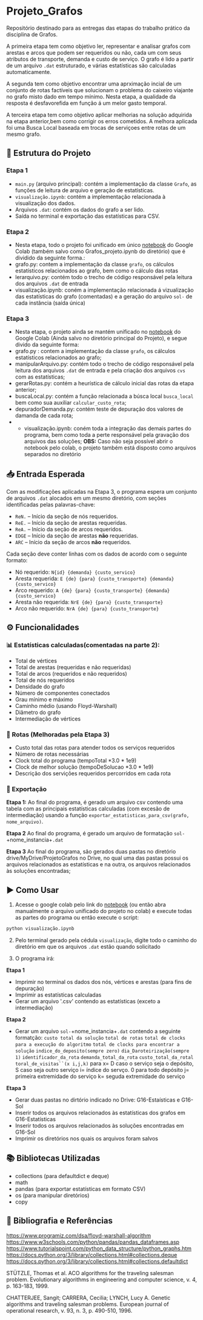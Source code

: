 # Projeto_Grafos
Repositório destinado para as entregas das etapas do trabalho prático da disciplina de Grafos. 
 
  A primeira etapa tem como objetivo ler, representar e analisar grafos com arestas e arcos que podem ser requeridos ou não, cada um com seus atributos de transporte, demanda e custo de serviço. O grafo é lido a partir de um arquivo `.dat` estruturado, e várias estatísticas são calculadas automaticamente.
  
  A segunda tem como objetivo encontrar uma aprximação incial de um conjunto de rotas factíveis que solucionam o problema do caixeiro viajante no grafo misto dado em tempo mínimo. Nesta etapa, a qualidade da resposta é desfavorefida em função á um melor gasto temporal.

  A terceira etapa tem como objetivo aplicar melhorias na solução adquirida na etapa anterior,bem como corrigir os erros cometidos. A melhora aplicada foi uma Busca Local baseada em trocas de serviçoes entre rotas de um mesmo grafo.

## 📂 Estrutura do Projeto
### Etapa 1
- `main.py` (arquivo principal): contém a implementação da classe `Grafo`, as funções de leitura de arquivo e geração de estatísticas.
- `visualização.ipynb`: contém a implementação relacionada à visualização dos dados.
- Arquivos `.dat`: contém os dados do grafo a ser lido.
- Saída no terminal e exportação das estatísticas para CSV.


### Etapa 2
- Nesta etapa, todo o projeto foi unificado em único [notebook](https://colab.research.google.com/drive/1fmRf6RJuSCepaBqJSvrDy9Gjikoc1NRb?usp=drive_link) do Google Colab (também salvo como Grafos_projeto.ipynb do diretório) que é dividido da seguinte forma.:
- grafo.py: contem a implementação da classe `grafo`, os cálculos estatísticos relacionados ao grafo, bem como o cálculo das rotas
- lerarquivo.py: contém todo o trecho de código responsável pela leitura dos arquivos `.dat` de entrada
- visualização.ipynb: coném a implementação relacionada á vizualização das estatísticas do grafo (comentadas) e a geração do arquivo `sol-` de cada instância (saída única)


### Etapa 3
- Nesta etapa, o projeto ainda se mantém unificado no [notebook](https://) do Google Colab (Ainda salvo no diretório principal do Projeto), e segue divido da seguinte forma:
- grafo.py : contem a implementação da classe `grafo`, os cálculos estatísticos relacionados ao grafo;
- manipularArquivo.py: contém todo o trecho de código responsável pela leitura dos arquivos `.dat` de entrada e pela criação dos arquivos `cvs` com as estatísticas;
- gerarRotas.py: contém a heurística de cálculo inicial das rotas da etapa anterior;
- buscaLocal.py: contém a função relacionada a búsca local `busca_local` bem como sua auxiliar `calcular_custo_rota`;
- depuradorDemanda.py: contém teste de depuração dos valores de damanda de cada rota;
- - visualização.ipynb: coném toda a integração das demais partes do programa, bem como toda a perte responsável pela gravação dos arquivos das soluções;
**OBS:** Caso não seja possível abrir o notebook pelo colab, o projeto também está disposto como arquivos separados no diretório
## 📥 Entrada Esperada
Com as modificações aplicadas na Etapa 3, o programa espera um conjunto de arquivos `.dat` alocados em um mesmo diretório, com seções identificadas pelas palavras-chave:

- `ReN.` – Início da seção de nós requeridos.
- `ReE.` – Início da seção de arestas requeridas.
- `ReA.` – Início da seção de arcos requeridos.
- `EDGE` – Início da seção de arestas **não** requeridas.
- `ARC` – Início da seção de arcos **não** requeridos.

Cada seção deve conter linhas com os dados de acordo com o seguinte formato:

- Nó requerido: `N{id} {demanda} {custo_servico}`
- Aresta requerida: `E {de} {para} {custo_transporte} {demanda} {custo_servico}`
- Arco requerido: `A {de} {para} {custo_transporte} {demanda} {custo_servico}`
- Aresta não requerida: `NrE {de} {para} {custo_transporte}`
- Arco não requerido: `NrA {de} {para} {custo_transporte}`

## ⚙️ Funcionalidades
### 📊 Estatísticas calculadas(comentadas na parte 2):

- Total de vértices
- Total de arestas (requeridas e não requeridas)
- Total de arcos (requeridos e não requeridos)
- Total de nós requeridos
- Densidade do grafo
- Número de componentes conectados
- Grau mínimo e máximo
- Caminho médio (usando Floyd-Warshall)
- Diâmetro do grafo
- Intermediação de vértices

### 🚚 Rotas (Melhoradas pela Etapa 3)
- Custo total das rotas para atender todos os serviços requeridos
- Número de rotas necessárias
- Clock total do programa (tempoTotal *3.0 * 1e9)
- Clock de melhor solução (tempoDeSolucao *3.0 * 1e9)
- Descrição dos servições requeridos percorridos em cada rota
  
### 💾 Exportação
**Etapa 1:**
Ao final do programa, é gerado um arquivo csv contendo uma tabela com as principais estatísticas calculadas (com excesão de intermediação) usando a função `exportar_estatisticas_para_csv(grafo, nome_arquivo)`.

**Etapa 2**
Ao final do programa, é gerado um arquivo de formatação `sol-`+nome_instancia+`.dat`

**Etapa 3**
Ao final do programa, são gerados duas pastas no diretório drive/MyDrive/ProjetoGrafos no Drive, no qual uma das pastas possui os arquivos relacionados as estatísticas e na outra, os arquivos relacionados às soluções encontradas; 
## ▶️ Como Usar
1. Acesse o google colab pelo link do [notebook](https://)  (ou então abra manualmente o arquivo unificado do projeto no colab) e execute todas as partes do programa ou então execute o script:
```bash
python visualização.ipynb
```
2. Pelo terminal gerado pela cédula `visualização`, digite todo o caminho do diretório em que os arquivos `.dat` estão quando solicitado

3. O programa irá:

**Etapa 1**
  - Imprimir no terminal os dados dos nós, vértices e arestas (para fins de depuração)
  - Imprimir as estatísticas calculadas
  - Gerar um arquivo '.csv' contendo as estatísticas (exceto a intermediação)

**Etapa 2**
  - Gerar um arquivo `sol-`+nome_instancia+`.dat` contendo a seguinte formatção:
    `custo total da solução`
    `total de rotas`
    `total de clocks para a execução do algoritmo`
    `total de clocks para encontrar a solução`
        `indice_do_deposito(sempre zero)` `dia_Daroteirização(sempre 1)` `identificador_da_rota` `demanda_total_da_rota` `custo_total_da_rotal toral_de_visitas``(x i,j,k)`
para x= D caso o serviço seja o depósito, S caso seja outro serviço
     i= índice do servço. 0 para todo depósito
     j= primeira extremidade do serviço
     k= seguda extremidade do serviço

**Etapa 3**
 - Gerar duas pastas no dirtório indicado no Drive: G16-Estaísticas e G16-Sol
 - Inserir todos os arquivos relacionados às estatísticas dos grafos em G16-Estatísticas
 - Inserir todos os arquivos relacionados às soluções encontradas em G16-Sol
 - Imprimir os diretórios nos quais os arquivos foram salvos

## 📚 Bibliotecas Utilizadas
  - collections (para defaultdict e deque)
  - math
  - pandas (para exportar estatísticas em formato CSV)
  - os (para manipular diretórios)
  - copy

## 📌 Bibliografia e Referências
https://www.programiz.com/dsa/floyd-warshall-algorithm
https://www.w3schools.com/python/pandas/pandas_dataframes.asp
https://www.tutorialspoint.com/python_data_structure/python_graphs.htm
https://docs.python.org/3/library/collections.html#collections.deque
https://docs.python.org/3/library/collections.html#collections.defaultdict

STÜTZLE, Thomas et al. ACO algorithms for the traveling salesman problem. Evolutionary algorithms in engineering and computer science, v. 4, p. 163-183, 1999.

CHATTERJEE, Sangit; CARRERA, Cecilia; LYNCH, Lucy A. Genetic algorithms and traveling salesman problems. European journal of operational research, v. 93, n. 3, p. 490-510, 1996.
